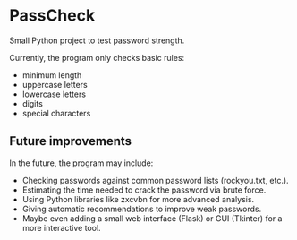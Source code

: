 
# PassCheck 

Small Python project to test password strength.

Currently, the program only checks basic rules:
  - minimum length
  - uppercase letters
  - lowercase letters
  - digits
  - special characters


## Future improvements

In the future, the program may include:
  - Checking passwords against common password lists (rockyou.txt, etc.).
  - Estimating the time needed to crack the password via brute force.
  - Using Python libraries like zxcvbn for more advanced analysis.
  - Giving automatic recommendations to improve weak passwords.
  - Maybe even adding a small web interface (Flask) or GUI (Tkinter) for a more interactive tool.
